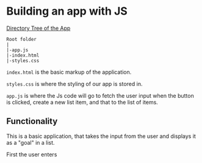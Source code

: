 # Building an app with JS

[Directory Tree of the App](../../Project%20Files/5.1%20gs-01-starting-project/)

```
Root folder
|
|-app.js
|-index.html
|-styles.css
```

`index.html` is the basic markup of the application.

`styles.css` is where the styling of our app is stored in.

`app.js` is where the Js code will go to fetch the user input when the button is clicked, create a new list item, and that to the list of items.

## Functionality

This is a basic application, that takes the input from the user and displays it as a "goal" in a list.

First the user enters